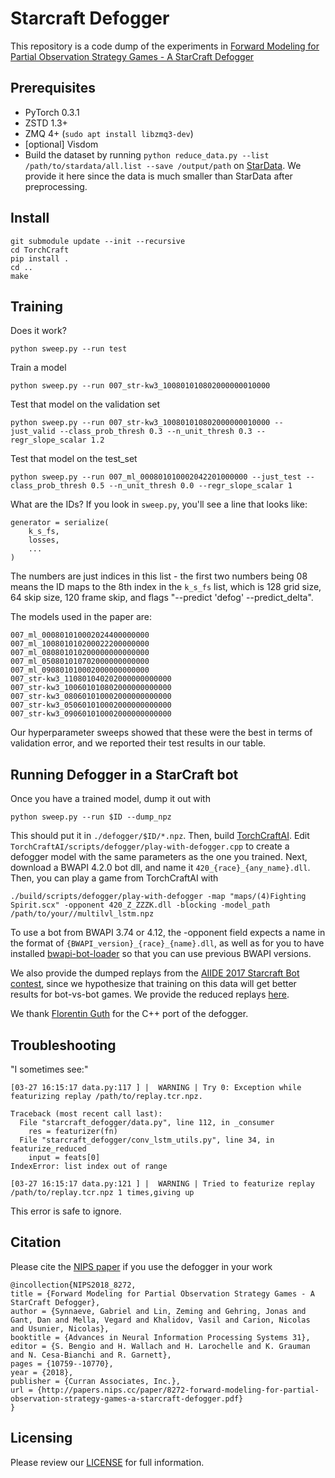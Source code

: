 # Starcraft Defogger

This repository is a code dump of the experiments in
[Forward Modeling for Partial Observation Strategy Games - A StarCraft Defogger](https://papers.nips.cc/paper/8272-forward-modeling-for-partial-observation-strategy-games-a-starcraft-defogger)

## Prerequisites

- PyTorch 0.3.1
- ZSTD 1.3+
- ZMQ 4+ (`sudo apt install libzmq3-dev`)
- [optional] Visdom
- Build the dataset by running `python reduce_data.py --list /path/to/stardata/all.list --save /output/path` on [StarData](https://github.com/TorchCraft/StarData).
  We provide it here since the data is much smaller than StarData after preprocessing.

## Install

    git submodule update --init --recursive
    cd TorchCraft
    pip install .
    cd ..
    make

## Training

Does it work?

    python sweep.py --run test

Train a model

    python sweep.py --run 007_str-kw3_100801010802000000010000 

Test that model on the validation set

    python sweep.py --run 007_str-kw3_100801010802000000010000 --just_valid --class_prob_thresh 0.3 --n_unit_thresh 0.3 --regr_slope_scalar 1.2

Test that model on the test_set

    python sweep.py --run 007_ml_000801010002042201000000 --just_test --class_prob_thresh 0.5 --n_unit_thresh 0.0 --regr_slope_scalar 1

What are the IDs? If you look in `sweep.py`, you'll see a line that looks like:

    generator = serialize(
        k_s_fs,
        losses,
        ...
    )

The numbers are just indices in this list - the first two numbers being 08
means the ID maps to the 8th index in the `k_s_fs` list, which is 128 grid
size, 64 skip size, 120 frame skip, and flags "--predict 'defog'
--predict_delta".

The models used in the paper are:

    007_ml_000801010002024400000000
    007_ml_100801010200022200000000
    007_ml_080801010200000000000000
    007_ml_050801010702000000000000
    007_ml_090801010002000000000000
    007_str-kw3_110801040202000000000000
    007_str-kw3_100601010802000000000000
    007_str-kw3_080601010002000000000000
    007_str-kw3_050601010002000000000000
    007_str-kw3_090601010002000000000000

Our hyperparameter sweeps showed that these were the best in terms of validation
error, and we reported their test results in our table.

## Running Defogger in a StarCraft bot

Once you have a trained model, dump it out with 

    python sweep.py --run $ID --dump_npz

This should put it in `./defogger/$ID/*.npz`. Then, build [TorchCraftAI](https://github.com/torchcraft/TorchCraftAI).
Edit `TorchCraftAI/scripts/defogger/play-with-defogger.cpp` to create a defogger model with the same parameters as the one you trained.
Next, download a BWAPI 4.2.0 bot dll, and name it `420_{race}_{any_name}.dll`.
Then, you can play a game from TorchCraftAI with

    ./build/scripts/defogger/play-with-defogger -map "maps/(4)Fighting Spirit.scx" -opponent 420_Z_ZZZK.dll -blocking -model_path /path/to/your//multilvl_lstm.npz

To use a bot from BWAPI 3.74 or 4.12, the -opponent field expects a name in the
format of `{BWAPI_version}_{race}_{name}.dll`, as well as for you to have
installed [bwapi-bot-loader](https://github.com/tscmoo/bwapi-bot-loader) so
that you can use previous BWAPI versions.

We also provide the dumped replays from the [AIIDE 2017 Starcraft Bot contest](https://www.cs.mun.ca/~dchurchill/starcraftaicomp/2017/),
since we hypothesize that training on this data will get better results for bot-vs-bot games.
We provide the reduced replays [here](https://s3-us-west-2.amazonaws.com/stardata/defogger_reduced_aiide17.tar.gz).

We thank [Florentin Guth](https://github.com/Kegnarok) for the C++ port of the defogger.

## Troubleshooting

"I sometimes see:"

    [03-27 16:15:17 data.py:117 ] |  WARNING | Try 0: Exception while featurizing replay /path/to/replay.tcr.npz.

    Traceback (most recent call last):
      File "starcraft_defogger/data.py", line 112, in _consumer
        res = featurizer(fn)
      File "starcraft_defogger/conv_lstm_utils.py", line 34, in featurize_reduced
        input = feats[0]
    IndexError: list index out of range

    [03-27 16:15:17 data.py:121 ] |  WARNING | Tried to featurize replay /path/to/replay.tcr.npz 1 times,giving up

This error is safe to ignore.


## Citation

Please cite the [NIPS paper](https://papers.nips.cc/paper/8272-forward-modeling-for-partial-observation-strategy-games-a-starcraft-defogger) if you use the defogger in your work
```
@incollection{NIPS2018_8272,
title = {Forward Modeling for Partial Observation Strategy Games - A StarCraft Defogger},
author = {Synnaeve, Gabriel and Lin, Zeming and Gehring, Jonas and Gant, Dan and Mella, Vegard and Khalidov, Vasil and Carion, Nicolas and Usunier, Nicolas},
booktitle = {Advances in Neural Information Processing Systems 31},
editor = {S. Bengio and H. Wallach and H. Larochelle and K. Grauman and N. Cesa-Bianchi and R. Garnett},
pages = {10759--10770},
year = {2018},
publisher = {Curran Associates, Inc.},
url = {http://papers.nips.cc/paper/8272-forward-modeling-for-partial-observation-strategy-games-a-starcraft-defogger.pdf}
}
```

## Licensing

Please review our [LICENSE](https://github.com/facebookresearch/starcraft_defogger/blob/master/LICENSE) for full information.
